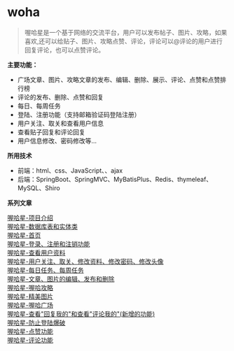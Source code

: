# woha

> 喔哈星是一个基于网络的交流平台，用户可以发布帖子、图片、攻略，如果喜欢,还可以给贴子、图片、攻略点赞、评论，评论可以@评论的用户进行回复评论，也可以点赞评论。

**主要功能：**

- 广场文章、图片、攻略文章的发布、编辑、删除、展示、评论、点赞和点赞排行榜
- 评论的发布、删除、点赞和回复
- 每日、每周任务
- 登陆、注册功能（支持邮箱验证码登陆注册）
- 用户关注、取关和查看用户信息
- 查看贴子回复和评论回复
- 用户信息修改、密码修改等...

**所用技术**

- 前端：html、css、JavaScript、、ajax
- 后端：SpringBoot、SpringMVC、MyBatisPlus、Redis、thymeleaf、MySQL、Shiro

**系列文章** 

<a href="http://itstarqeem.space/blogs/57" target="_blank">喔哈星-项目介绍</a><br>
<a href="http://itstarqeem.space/blogs/58" target="_blank">喔哈星-数据库表和实体类</a><br>
<a href="http://itstarqeem.space/blogs/59" target="_blank">喔哈星-首页</a><br>
<a href="http://itstarqeem.space/blogs/64" target="_blank">喔哈星-登录、注册和注销功能</a><br>
<a href="http://itstarqeem.space/blogs/63" target="_blank">喔哈星-查看用户资料</a><br>
<a href="http://itstarqeem.space/blogs/63" target="_blank">喔哈星-用户关注、取关、修改资料、修改密码、修改头像</a><br>
<a href="http://itstarqeem.space/blogs/66" target="_blank">喔哈星-每日任务、每周任务</a><br>
<a href="http://itstarqeem.space/blogs/69" target="_blank">喔哈星-文章、图片的编辑、发布和删除</a><br>
<a href="http://itstarqeem.space/blogs/62" target="_blank">喔哈星-喔哈攻略</a><br>
<a href="http://itstarqeem.space/blogs/61" target="_blank">喔哈星-精美图片</a><br>
<a href="http://itstarqeem.space/blogs/60" target="_blank">喔哈星-喔哈广场</a><br>
<a href="http://itstarqeem.space/blogs/70" target="_blank">喔哈星-查看"回复我的"和查看"评论我的"(新增的功能)</a><br>
<a href="http://itstarqeem.space/blogs/73" target="_blank">喔哈星-防止登陆爆破</a><br>
<a href="http://itstarqeem.space/blogs/67" target="_blank">喔哈星-点赞功能</a><br>
<a href="http://itstarqeem.space/blogs/68" target="_blank">喔哈星-评论功能</a>

